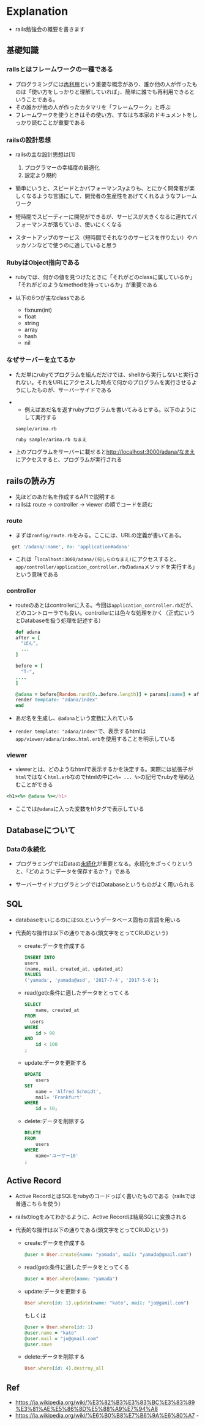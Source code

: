 # Explanation

- rails勉強会の概要を書きます

## 基礎知識

### railsとはフレームワークの一種である

- プログラミングには[再利用](https://ja.wikipedia.org/wiki/%E3%82%B3%E3%83%BC%E3%83%89%E3%81%AE%E5%86%8D%E5%88%A9%E7%94%A8)という重要な概念があり、誰か他の人が作ったものは「使い方をしっかりと理解していれば」、簡単に誰でも再利用できるということである。
- その誰かが他の人が作ったカタマリを「フレームワーク」と呼ぶ
- フレームワークを使うときはその使い方、すなはち本家のドキュメントをしっかり読むことが重要である

### railsの設計思想

- railsの主な設計思想は[1]

  1. プログラマーの幸福度の最適化
  2. 設定より規約

- 簡単にいうと、スピードとかパフォーマンスyよりも、とにかく開発者が楽しくなるような言語にして、開発者の生産性をあげてくれるようなフレームワーク

- 短時間でスピーディーに開発ができるが、サービスが大きくなるに連れてパフォーマンスが落ちていき、使いにくくなる

- スタートアップのサービス（短時間でそれなりのサービスを作りたい）やハッカソンなどで使うのに適していると思う

### RubyはObject指向である

- rubyでは、何かの値を見つけたときに「それがどのclassに属しているか」「それがどのようなmethodを持っているか」が重要である
- 以下の6つが主なclassである

  - fixnum(int)
  - float
  - string
  - array
  - hash
  - nil

### なぜサーバーを立てるか

- ただ単にrubyでプログラムを組んだだけでは、shellから実行しないと実行されない。それをURLにアクセスした時点で何かのプログラムを実行させるようにしたものが、サーバーサイドである

- - 例えばあだ名を返すrubyプログラムを書いてみるとする。以下のようにして実行する

  `sample/arima.rb`

  ```bash
  ruby sample/arima.rb なまえ
  ```

- 上のプログラムをサーバーに載せると<http://localhost:3000/adana/なまえ>にアクセスすると、プログラムが実行される

## railsの読み方

- 先ほどのあだ名を作成するAPIで説明する
- railsは route -> controller -> viewer の順でコードを読む

### route

- まずは`config/route.rb`をみる。ここには、URLの定義が書いてある。

```ruby
  get '/adana/:name', to: 'application#adana'
```

- これは「`localhost:3000/adana/(何しらのなまえ)`にアクセスすると、`app/controller/application_controller.rb`の`adana`メソッドを実行する」という意味である

### controller

- routeのあとはcontrollerに入る。今回は`application_controller.rb`だが、どのコントローラでも良い。controllerには色々な処理をかく（正式にいうとDatabaseを扱う処理を記述する）

  ```ruby
  def adana
  after = [
    "ぽん",
    ...
  ]

  before = [
    "T-",
  ....
  ]

  @adana = before[Random.rand(0..before.length)] + params[:name] + after[Random.rand(0..after.length)]
  render template: "adana/index"
  end
  ```

- あだ名を生成し、`@adana`という変数に入れている

- `render template: "adana/index"`で、表示するhtmlは`app/viewer/adana/index.html.erb`を使用することを明示している

### viewer

- viewerとは、どのようなhtmlで表示するかを決定する。実際には拡張子が`html`ではなく`html.erb`なのでhtmlの中に`<%= ... %>`の記号でrubyを埋め込むことができる

```ruby
<h1><%= @adana %></h1>
```

- ここでは`@adana`に入った変数をh1タグで表示している

## Databaseについて

### Dataの永続化

- プログラミングではDataの[永続化](https://ja.wikipedia.org/wiki/%E6%B0%B8%E7%B6%9A%E6%80%A7)が重要となる。永続化をざっくりというと、「どのようにデータを保存するか？」である

- サーバーサイドプログラミングではDatabaseというものがよく用いられる

## SQL

- databaseをいじるのには`SQL`というデータベース固有の言語を用いる
- 代表的な操作は以下の通りである(頭文字をとってCRUDという)

  - create:データを作成する

    ```sql
    INSERT INTO
    users
    (name, mail, created_at, updated_at)
    VALUES
    ('yamada', 'yamada@asd', '2017-7-4', '2017-5-6');
    ```

  - read(get):条件に適したデータをとってくる

    ```sql
    SELECT
        name, created_at
    FROM
      users
    WHERE
        id > 90
    AND
        id < 100
    ;
    ```

  - update:データを更新する

    ```sql
    UPDATE
        users
    SET
        name = 'Alfred Schmidt',
        mail= 'Frankfurt'
    WHERE
        id = 10;
    ```

  - delete:データを削除する

    ```sql
    DELETE
    FROM
        users
    WHERE
        name='ユーザー10'
    ;
    ```

## Active Record

- Active RecordとはSQLをrubyのコードっぽく書いたものである（railsでは普通こちらを使う）

- railsのlogをみてわかるように、Active Recordは結局SQLに変換される

- 代表的な操作は以下の通りである(頭文字をとってCRUDという)

  - create:データを作成する

    ```ruby
    @user = User.create(name: "yamada", mail: "yamada@gmail.com")
    ```

  - read(get):条件に適したデータをとってくる

    ```ruby
    @user = User.where(name: "yamada")
    ```

  - update:データを更新する

    ```ruby
    User.where(id: 1).update(name: "kato", mail: "jo@gamil.com")
    ```

    もしくは

    ```ruby
    @user = User.where(id: 1)
    @user.name = "kato"
    @user.mail = "jo@gmail.com"
    @user.save
    ```

  - delete:データを削除する

    ```ruby
    User.where(id: 4).destroy_all
    ```

## Ref

- <https://ja.wikipedia.org/wiki/%E3%82%B3%E3%83%BC%E3%83%89%E3%81%AE%E5%86%8D%E5%88%A9%E7%94%A8>
- <https://ja.wikipedia.org/wiki/%E6%B0%B8%E7%B6%9A%E6%80%A7> -
